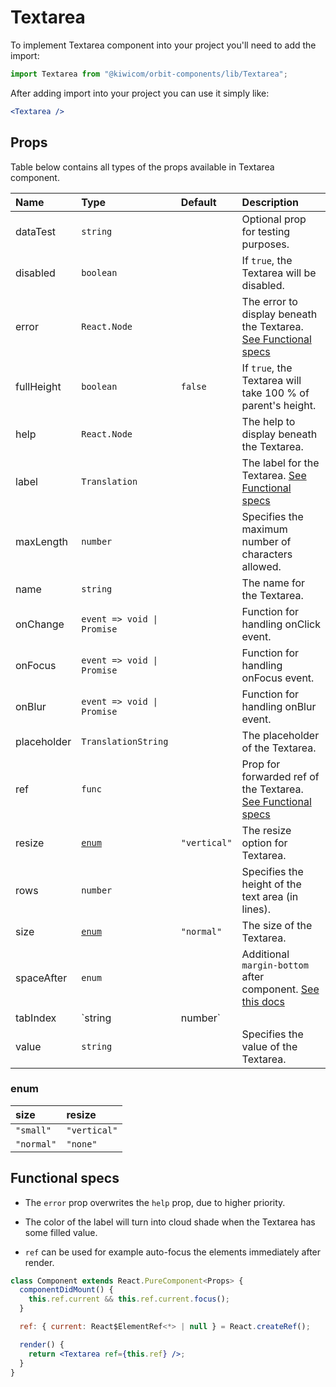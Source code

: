 # Textarea

To implement Textarea component into your project you'll need to add the import:

```jsx
import Textarea from "@kiwicom/orbit-components/lib/Textarea";
```

After adding import into your project you can use it simply like:

```jsx
<Textarea />
```

## Props

Table below contains all types of the props available in Textarea component.

| Name        | Type                       | Default      | Description                                                                                                                                                    |
| :---------- | :------------------------- | :----------- | :------------------------------------------------------------------------------------------------------------------------------------------------------------- |
| dataTest    | `string`                   |              | Optional prop for testing purposes.                                                                                                                            |
| disabled    | `boolean`                  |              | If `true`, the Textarea will be disabled.                                                                                                                      |
| error       | `React.Node`               |              | The error to display beneath the Textarea. [See Functional specs](#functional-specs)                                                                           |
| fullHeight  | `boolean`                  | `false`      | If `true`, the Textarea will take 100 % of parent's height.                                                                                                    |
| help        | `React.Node`               |              | The help to display beneath the Textarea.                                                                                                                      |
| label       | `Translation`              |              | The label for the Textarea. [See Functional specs](#functional-specs)                                                                                          |
| maxLength   | `number`                   |              | Specifies the maximum number of characters allowed.                                                                                                            |
| name        | `string`                   |              | The name for the Textarea.                                                                                                                                     |
| onChange    | `event => void \| Promise` |              | Function for handling onClick event.                                                                                                                           |
| onFocus     | `event => void \| Promise` |              | Function for handling onFocus event.                                                                                                                           |
| onBlur      | `event => void \| Promise` |              | Function for handling onBlur event.                                                                                                                            |
| placeholder | `TranslationString`        |              | The placeholder of the Textarea.                                                                                                                               |
| ref         | `func`                     |              | Prop for forwarded ref of the Textarea. [See Functional specs](#functional-specs)                                                                              |
| resize      | [`enum`](#enum)            | `"vertical"` | The resize option for Textarea.                                                                                                                                |
| rows        | `number`                   |              | Specifies the height of the text area (in lines).                                                                                                              |
| size        | [`enum`](#enum)            | `"normal"`   | The size of the Textarea.                                                                                                                                      |
| spaceAfter  | `enum`                     |              | Additional `margin-bottom` after component. [See this docs](https://github.com/kiwicom/orbit/tree/master/packages/orbit-components/src/common/getSpacingToken) |
| tabIndex    | `string                    | number`      |                                                                                                                                                                | Specifies the tab order of an element |
| value       | `string`                   |              | Specifies the value of the Textarea.                                                                                                                           |

### enum

| size       | resize       |
| :--------- | :----------- |
| `"small"`  | `"vertical"` |
| `"normal"` | `"none"`     |

## Functional specs

- The `error` prop overwrites the `help` prop, due to higher priority.

- The color of the label will turn into cloud shade when the Textarea has some filled value.

- `ref` can be used for example auto-focus the elements immediately after render.

```jsx
class Component extends React.PureComponent<Props> {
  componentDidMount() {
    this.ref.current && this.ref.current.focus();
  }

  ref: { current: React$ElementRef<*> | null } = React.createRef();

  render() {
    return <Textarea ref={this.ref} />;
  }
}
```
